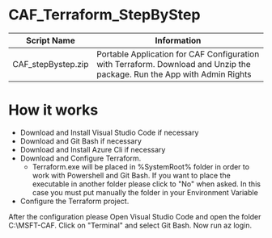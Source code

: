 # CAF_Terraform_StepByStep

| **Script Name** | **Information** |
| ------------- | ------------- |
| CAF_stepBystep.zip  | Portable Application for CAF Configuration with Terraform. Download and Unzip the package. Run the App with Admin Rights |

# How it works

- Download and Install Visual Studio Code if necessary
- Download and Git Bash if necessary
- Download and Install Azure Cli if necessary
- Download and Configure Terraform.
    - Terraform.exe will be placed in %SystemRoot% folder in order to work with Powershell and Git Bash. If you want to place the executable in another folder please click to "No" when asked. In this case you must put manually the folder in your Environment Variable
- Configure the Terraform project.

After the configuration please Open Visual Studio Code and open the folder C:\MSFT-CAF. Click on "Terminal" and select Git Bash. Now run az login.